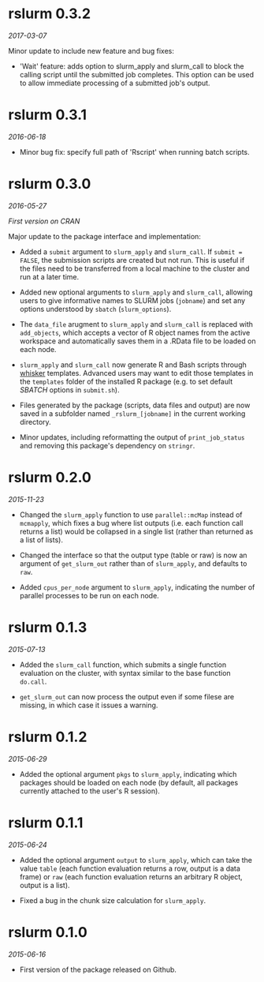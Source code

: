 rslurm 0.3.2
============

*2017-03-07*

Minor update to include new feature and bug fixes:

* 'Wait' feature: adds option to slurm_apply and slurm_call to block the
calling script until the submitted job completes. This option can be used to
allow immediate processing of a submitted job's output.


rslurm 0.3.1
============

*2016-06-18*

* Minor bug fix: specify full path of 'Rscript' when running batch scripts.


rslurm 0.3.0
============

*2016-05-27*

*First version on CRAN*

Major update to the package interface and implementation:

* Added a `submit` argument to `slurm_apply` and `slurm_call`. If `submit = FALSE`,
the submission scripts are created but not run. This is useful if the files need
to be transferred from a local machine to the cluster and run at a later time.

* Added new optional arguments to `slurm_apply` and `slurm_call`, allowing users to give
informative names to SLURM jobs (`jobname`) and set any options understood by
`sbatch` (`slurm_options`).

* The `data_file` arugment to `slurm_apply` and `slurm_call` is replaced with 
`add_objects`, which accepts a vector of R object names from the active workspace
and automatically saves them in a .RData file to be loaded on each node.

* `slurm_apply` and `slurm_call` now generate R and Bash scripts through
[whisker](https://github.com/edwindj/whisker) templates. Advanced users may want
to edit those templates in the `templates` folder of the installed R package 
(e.g. to set default *SBATCH* options in `submit.sh`).

* Files generated by the package (scripts, data files and output) are now saved
in a subfolder named `_rslurm_[jobname]` in the current working directory.

* Minor updates, including reformatting the output of `print_job_status` and
removing this package's dependency on `stringr`.


rslurm 0.2.0
============

*2015-11-23*

* Changed the `slurm_apply` function to use `parallel::mcMap` instead of `mcmapply`, 
which fixes a bug where list outputs (i.e. each function call returns a list) 
would be collapsed in a single list (rather than returned as a list of lists).

* Changed the interface so that the output type (table or raw) is now an argument
of `get_slurm_out` rather than of `slurm_apply`, and defaults to `raw`.

* Added `cpus_per_node` argument to `slurm_apply`, indicating the number of 
parallel processes to be run on each node.


rslurm 0.1.3
============

*2015-07-13*

* Added the `slurm_call` function, which submits a single function evaluation
on the cluster, with syntax similar to the base function `do.call`.

* `get_slurm_out` can now process the output even if some filese are missing,
in which case it issues a warning.


rslurm 0.1.2
============

*2015-06-29*

* Added the optional argument `pkgs` to `slurm_apply`, indicating which packages
should be loaded on each node (by default, all packages currently attached to
the user's R session).


rslurm 0.1.1
============

*2015-06-24*

* Added the optional argument `output` to `slurm_apply`, which can take the 
value `table` (each function evaluation returns a row, output is a data frame) or
`raw` (each function evaluation returns an arbitrary R object, output is a list).

* Fixed a bug in the chunk size calculation for `slurm_apply`. 


rslurm 0.1.0
============

*2015-06-16*

* First version of the package released on Github.
